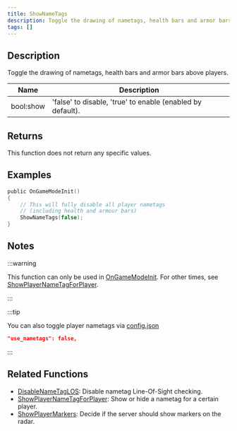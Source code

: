 ```yaml
---
title: ShowNameTags
description: Toggle the drawing of nametags, health bars and armor bars above players.
tags: []
---
```


## Description

Toggle the drawing of nametags, health bars and armor bars above players.

| Name      | Description                                                |
| --------- | ---------------------------------------------------------- |
| bool:show | 'false' to disable, 'true' to enable (enabled by default). |

## Returns

This function does not return any specific values.

## Examples

```c
public OnGameModeInit()
{
    // This will fully disable all player nametags
    // (including health and armour bars)
    ShowNameTags(false);
}
```

## Notes

:::warning

This function can only be used in [OnGameModeInit](OnGameModeInit). For other times, see [ShowPlayerNameTagForPlayer](ShowPlayerNameTagForPlayer).

:::

:::tip

You can also toggle player nametags via [config.json](../../server/config.json)

```json
"use_nametags": false,
```

:::

## Related Functions

- [DisableNameTagLOS](DisableNameTagLOS): Disable nametag Line-Of-Sight checking.
- [ShowPlayerNameTagForPlayer](ShowPlayerNameTagForPlayer): Show or hide a nametag for a certain player.
- [ShowPlayerMarkers](ShowPlayerMarkers): Decide if the server should show markers on the radar.
